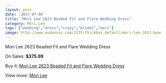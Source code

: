 ```yaml
---
layout: post
date: '2017-07-08'
title: "Mori Lee 2623 Beaded Fit and Flare Wedding Dress"
category: Mori Lee
tags: ["wedding","dress","crazy","bridal","mori"]
image: http://www.eudances.com/2135-thickbox_default/mori-lee-2623-beaded-fit-and-flare-wedding-dress.jpg
---
```

Mori Lee 2623 Beaded Fit and Flare Wedding Dress

On Sales: **$375.99**
<a href="https://www.eudances.com/en/mori-lee/717-mori-lee-2623-beaded-fit-and-flare-wedding-dress.html"><amp-img layout="responsive" width="600" height="600" src="//www.eudances.com/2135-thickbox_default/mori-lee-2623-beaded-fit-and-flare-wedding-dress.jpg" alt="Mori Lee 2623 Beaded Fit and Flare Wedding Dress 0" /></a>
<a href="https://www.eudances.com/en/mori-lee/717-mori-lee-2623-beaded-fit-and-flare-wedding-dress.html"><amp-img layout="responsive" width="600" height="600" src="//www.eudances.com/2137-thickbox_default/mori-lee-2623-beaded-fit-and-flare-wedding-dress.jpg" alt="Mori Lee 2623 Beaded Fit and Flare Wedding Dress 1" /></a>
<a href="https://www.eudances.com/en/mori-lee/717-mori-lee-2623-beaded-fit-and-flare-wedding-dress.html"><amp-img layout="responsive" width="600" height="600" src="//www.eudances.com/2136-thickbox_default/mori-lee-2623-beaded-fit-and-flare-wedding-dress.jpg" alt="Mori Lee 2623 Beaded Fit and Flare Wedding Dress 2" /></a>

Buy it: [Mori Lee 2623 Beaded Fit and Flare Wedding Dress](https://www.eudances.com/en/mori-lee/717-mori-lee-2623-beaded-fit-and-flare-wedding-dress.html "Mori Lee 2623 Beaded Fit and Flare Wedding Dress")

View more: [Mori Lee](https://www.eudances.com/en/9-mori-lee "Mori Lee")